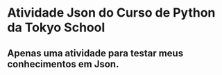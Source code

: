 # Atividade Json do Curso de Python da Tokyo School
## Apenas uma atividade para testar meus conhecimentos em Json.
